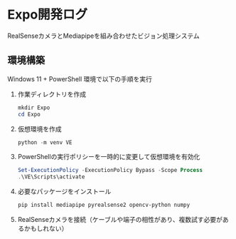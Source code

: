 # Expo開発ログ

RealSenseカメラとMediapipeを組み合わせたビジョン処理システム

## 環境構築

Windows 11 + PowerShell 環境で以下の手順を実行

1. 作業ディレクトリを作成
   ```powershell
   mkdir Expo
   cd Expo

2. 仮想環境を作成
   ```powershell
   python -m venv VE

3. PowerShellの実行ポリシーを一時的に変更して仮想環境を有効化
   ```powershell
   Set-ExecutionPolicy -ExecutionPolicy Bypass -Scope Process
   .\VE\Scripts\activate

4. 必要なパッケージをインストール
   ```powershell
   pip install mediapipe pyrealsense2 opencv-python numpy

5. RealSenseカメラを接続（ケーブルや端子の相性があり、複数試す必要があるかもしれない）

